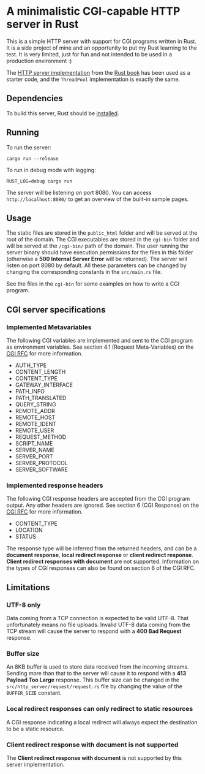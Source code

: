 # A minimalistic CGI-capable HTTP server in Rust

This is a simple HTTP server with support for CGI programs written in Rust. It is a side project of mine and an opportunity to put my Rust learning to the test. It is very limited, just for fun and not intended to be used in a production environment :)

The [HTTP server implementation](https://doc.rust-lang.org/book/ch20-00-final-project-a-web-server.html) from the [Rust book](https://doc.rust-lang.org/book/) has been used as a starter code, and the `ThreadPool` implementation is exactly the same.

## Dependencies

To build this server, Rust should be [installed](https://www.rust-lang.org/tools/install).

## Running

To run the server:

```
cargo run --release
```

To run in debug mode with logging:

```
RUST_LOG=debug cargo run
```

The server will be listening on port 8080. You can access `http://localhost:8080/` to get an overview of the built-in sample pages.

## Usage

The static files are stored in the `public_html` folder and will be served at the root of the domain. The CGI executables are stored in the `cgi-bin` folder and will be served at the `/cgi-bin/` path of the domain. The user running the server binary should have execution permissions for the files in this folder (otherwise a **500 Internal Server Error** will be returned). The server will listen on port 8080 by default. All these parameters can be changed by changing the corresponding constants in the `src/main.rs` file.

See the files in the `cgi-bin` for some examples on how to write a CGI program.

## CGI server specifications

### Implemented Metavariables

The following CGI variables are implemented and sent to the CGI program as environment variables. See section 4.1 (Request Meta-Variables) on the [CGI RFC](https://datatracker.ietf.org/doc/html/rfc3875) for more information.

- AUTH_TYPE
- CONTENT_LENGTH
- CONTENT_TYPE
- GATEWAY_INTERFACE
- PATH_INFO
- PATH_TRANSLATED
- QUERY_STRING
- REMOTE_ADDR
- REMOTE_HOST
- REMOTE_IDENT
- REMOTE_USER
- REQUEST_METHOD
- SCRIPT_NAME
- SERVER_NAME
- SERVER_PORT
- SERVER_PROTOCOL
- SERVER_SOFTWARE

### Implemented response headers

The following CGI response headers are accepted from the CGI program output. Any other headers are ignored. See section 6 (CGI Response) on the [CGI RFC](https://datatracker.ietf.org/doc/html/rfc3875) for more information.

- CONTENT_TYPE
- LOCATION
- STATUS

The response type will be inferred from the returned headers, and can be a **document response**, **local redirect response** or **client redirect response**. **Client redirect responses with document** are not supported. Information on the types of CGI responses can also be found on section 6 of the CGI RFC.


## Limitations

### UTF-8 only

Data coming from a TCP connection is expected to be valid UTF-8. That unfortunately means no file uploads. Invalid UTF-8 data coming from the TCP stream will cause the server to respond with a **400 Bad Request** response.

### Buffer size

An 8KB buffer is used to store data received from the incoming streams. Sending more than that to the server will cause it to respond with a **413 Payload Too Large** response. This buffer size can be changed in the `src/http_server/request/request.rs` file by changing the value of the `BUFFER_SIZE` constant.

### Local redirect responses can only redirect to static resources

A CGI response indicating a local redirect will always expect the destination to be a static resource.

### Client redirect response with document is not supported

The **Client redirect response with document** is not supported by this server implementation.

